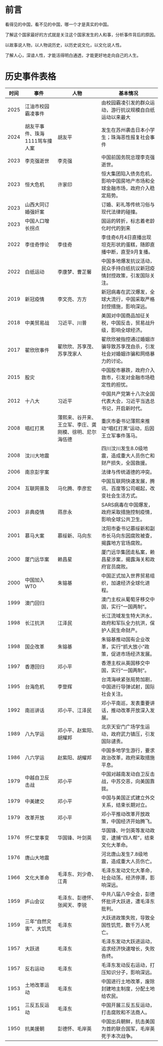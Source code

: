 # 前言
看得见的中国，看不见的中国，哪一个才是真实的中国。

了解这个国家最好的方式就是关注这个国家发生的人和事，分析事件背后的原因。

以故事说人物，以人物说历史，以历史说文化，以文化说人性。

了解人心，深谙人性，才能活得明白通透，才能更好地走向自己的人生。

# 历史事件表格

| 时间 | 事件 | 人物 | 基本情况 |
|------|------|------|----------|
| 2025 | 江油市校园霸凌事件 |  | 由校园霸凌引发的群众运动，游行抗议规模自白纸运动以来最大 |
| 2024 | 胡友平事件、珠海1111驾车撞人案 | 胡友平 | 发生在苏州袭击日本小学生；珠海恶性报复社会事件 |
| 2023 | 李克强逝世 | 李克强 | 中国前国务院总理李克强逝世。 |
| 2023 | 恒大危机 | 许家印 | 恒大集团陷入债务危机，影响中国房地产市场和全球金融市场，政府介入稳定局势。 |
| 2023 | 山西大同订婚强奸案 |  | 订婚、彩礼等传统习俗与现代法律的碰撞。 |
| 2023 | 中国人口增长拐点 |  | 国运的转折，标志着老龄化时代的到来 |
| 2022 | 李佳奇悖论 | 李佳奇 | 李佳奇6月4日直播出现坦克形状的蛋糕，随即直播中断，直至9月复播。 |
| 2022 | 白纸运动 | 李康梦、曹芷馨 | 中国多地爆发抗议活动，民众手持白纸抗议新冠疫情封控政策，引发国际关注。 |
| 2019 | 新冠疫情 | 李文亮、方方 | 新冠病毒在武汉爆发，全球大流行，中国采取严格封控措施，影响深远。 |
| 2018 | 中美贸易战 | 习近平、川普 | 美国对中国商品加征关税，中国反击，贸易战升级，影响全球经济。 |
| 2017 | 翟欣欣事件 | 翟欣欣、苏享茂、苏享茂家人 | 翟欣欣被指控通过婚姻诈骗导致苏享茂自杀，引发社会对婚姻诈骗和网络暴力的讨论。 |
| 2015 | 股灾 |  | 中国股市暴跌，政府介入救市，引发对金融市场稳定性的担忧。 |
| 2012 | 十八大 | 习近平 | 中国共产党第十八次全国代表大会，习近平当选总书记，开启新时代。 |
| 2008 | 唱红打黑 | 薄熙来、谷开来、王立军、李庄、龚刚模、徐明、尼尔海伍德 | 重庆市委书记薄熙来推动“唱红打黑”运动，后因王立军事件落马。 |
| 2008 | 汶川大地震 |  | 四川汶川发生8.0级地震，造成重大人员伤亡和财产损失，全国救援。 |
| 2006 | 南京彭宇案 |  | 法律与传统道德的冲突。 |
| 2004 | 互联网普及 | 马化腾、李彦宏 | 中国互联网快速发展，腾讯、百度等公司崛起，改变社会生活方式。 |
| 2003 | 非典疫情 | 蒋彦永 | SARS病毒在中国爆发，政府采取措施控制疫情，影响全球公共卫生。 |
| 2001 | 慕马大案 | 慕绥新、马向东 | 沈阳市委书记慕绥新和副市长马向东因腐败被查，揭露地方官场腐败。 |
| 2000 | 厦门远华案 | 赖昌星 | 厦门远华集团走私案，赖昌星涉案，揭露海关和政府官员腐败。 |
| 2000 | 中国加入WTO | 朱镕基 | 中国正式加入世界贸易组织，加速经济全球化进程。 |
| 1999 | 澳门回归 |  | 澳门主权从葡萄牙移交中国，实行“一国两制”。 |
| 1998 | 长江抗洪 | 江泽民 | 长江流域发生特大洪水，政府和军队全力抗洪，保护人民生命财产。 |
| 1998 | 国企改革 | 朱镕基 | 朱镕基推动国有企业改革，实行“抓大放小”政策，促进市场经济发展。 |
| 1997 | 香港回归 | 邓小平 | 香港主权从英国移交中国，实行“一国两制”。 |
| 1995 | 台海危机 | 李登辉 | 台湾海峡紧张局势加剧，中国进行导弹试射，国际社会关注。 |
| 1992 | 南巡讲话 | 邓小平、江泽民 | 邓小平南巡，发表重要讲话，推动改革开放深入发展。 |
| 1989 | 八九学运 | 邓小平、赵紫阳、胡耀邦 | 北京天安门广场学生运动，政府武力镇压，引发国际谴责。 |
| 1986 | 八六学运 | 赵紫阳、胡耀邦 | 中国多地学生游行，要求政治改革，政府采取措施平息。 |
| 1979 | 中越自卫反击战 | 邓小平 | 中国对越南发动自卫反击战，中苏交恶，向美国靠拢。 |
| 1979 | 中美建交 | 邓小平 | 中国与美国正式建立外交关系，结束长期对立。 |
| 1979 | 改革开放 | 邓小平 | 邓小平推动改革开放政策，中国经济开始腾飞。 |
| 1976 | 怀仁堂事变 | 华国锋、叶剑英 | 华国锋、叶剑英等发动政变，逮捕“四人帮”，结束文化大革命。 |
| 1976 | 唐山大地震 |  | 河北唐山发生7.8级地震，造成重大人员伤亡。 |
| 1966 | 文化大革命 | 毛泽东、刘少奇、江青 | 毛泽东发动文化大革命，社会动荡，经济停滞，影响深远。 |
| 1959 | 庐山会议 | 毛泽东、彭德怀、张闻天、李锐 | 中共八届八中全会，彭德怀批评大跃进，遭毛泽东批判。 |
| 1959 | 三年“自然灾害”、大饥荒 | 毛泽东 | 大跃进政策失败，导致全国性饥荒，数千万人死亡。 |
| 1957 | 大跃进 | 毛泽东 | 毛泽东发动大跃进运动，追求经济快速增长，失败告终。 |
| 1957 | 反右运动 | 毛泽东 | 毛泽东发动反右运动，打压知识分子，影响深远。 |
| 1953 | 土地改革运动 | 毛泽东 | 中国进行土地改革，废除封建地主制度，分配土地给农民。 |
| 1951 | 三反五反运动 | 毛泽东 | 中国开展三反五反运动，打击腐败和不法商人。 |
| 1950 | 抗美援朝 | 彭德怀、毛岸英 | 中国出兵朝鲜，抗击美国为首的联合国军，毛岸英死于本次战争。 |

